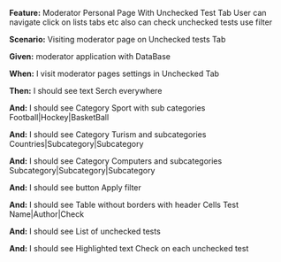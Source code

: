 **Feature:** Moderator Personal Page With Unchecked Test Tab User can navigate click on lists tabs etc also can check unchecked tests use filter 

**Scenario:** Visiting moderator page on Unchecked tests Tab

**Given:** moderator application with DataBase

**When:** I visit moderator pages settings in Unchecked Tab

**Then:** I should see text Serch everywhere

**And:** I should see Category Sport with sub categories Football|Hockey|BasketBall

**And:** I should see Category Turism and subcategories Countries|Subcategory|Subcategory

**And:** I should see Category Computers and subcategories Subcategory|Subcategory|Subcategory

**And:** I should see button Apply filter

**And:** I should see Table without borders with header Cells Test Name|Author|Check

**And:** I should see List of unchecked tests

**And:** I should see Highlighted text Check on each unchecked test
  


